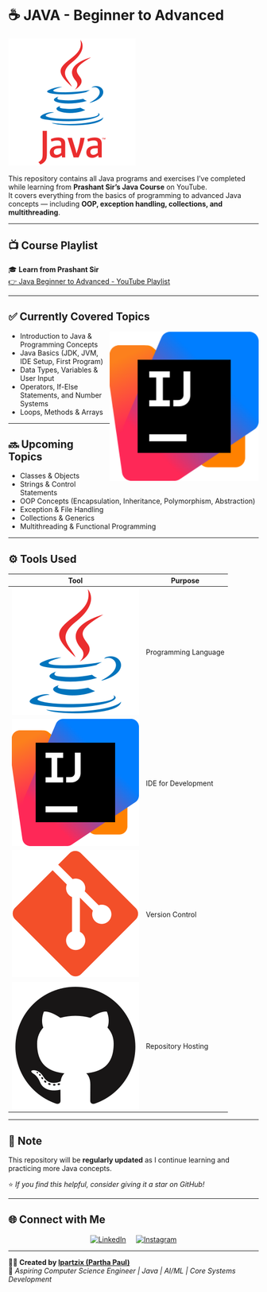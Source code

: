 # ☕ JAVA - Beginner to Advanced

![Java Banner](https://raw.githubusercontent.com/devicons/devicon/master/icons/java/java-original-wordmark.svg)

This repository contains all Java programs and exercises I’ve completed while learning from **Prashant Sir’s Java Course** on YouTube.  
It covers everything from the basics of programming to advanced Java concepts — including **OOP, exception handling, collections, and multithreading**.

---

## 📺 Course Playlist

🎓 **Learn from Prashant Sir**  
[👉 Java Beginner to Advanced - YouTube Playlist](https://youtube.com/playlist?list=PL78RhpUUKSweClRi_l05UgfE3053-zkRf&si=dhnSeqszBlPnScTF)

---

## ✅ Currently Covered Topics

<img align="right" width="300" src="https://raw.githubusercontent.com/devicons/devicon/master/icons/intellij/intellij-original.svg">

- Introduction to Java & Programming Concepts
- Java Basics (JDK, JVM, IDE Setup, First Program)
- Data Types, Variables & User Input
- Operators, If-Else Statements, and Number Systems
- Loops, Methods & Arrays

---

## 🔜 Upcoming Topics

- Classes & Objects
- Strings & Control Statements
- OOP Concepts (Encapsulation, Inheritance, Polymorphism, Abstraction)
- Exception & File Handling
- Collections & Generics
- Multithreading & Functional Programming

---

## ⚙️ Tools Used

| Tool | Purpose |
|------|----------|
| ![Java](https://raw.githubusercontent.com/devicons/devicon/master/icons/java/java-original.svg) | Programming Language |
| ![IntelliJ IDEA](https://raw.githubusercontent.com/devicons/devicon/master/icons/intellij/intellij-original.svg) | IDE for Development |
| ![Git](https://raw.githubusercontent.com/devicons/devicon/master/icons/git/git-original.svg) | Version Control |
| ![GitHub](https://raw.githubusercontent.com/devicons/devicon/master/icons/github/github-original.svg) | Repository Hosting |

---

## 🧠 Note
This repository will be **regularly updated** as I continue learning and practicing more Java concepts.

⭐ *If you find this helpful, consider giving it a star on GitHub!*

---

## 🌐 Connect with Me

<div style="display: flex; justify-content: center; gap: 20px; align-items: center; flex-wrap: wrap;">
  <a href="https://www.linkedin.com/in/ipartzix" target="_blank">
    <img src="https://cdn-icons-png.flaticon.com/512/174/174857.png" width="40" height="40" alt="LinkedIn" style="vertical-align: middle;"/>
  </a>
  <a href="https://www.instagram.com/ipartzix" target="_blank">
    <img src="https://cdn-icons-png.flaticon.com/512/2111/2111463.png" width="40" height="40" alt="Instagram" style="vertical-align: middle;"/>
  </a>
</div>

---

👨‍💻 **Created by [Ipartzix (Partha Paul)](https://github.com/ipartzix)**  
🚀 *Aspiring Computer Science Engineer | Java | AI/ML | Core Systems Development*
